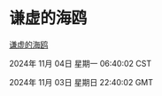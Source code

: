 # 谦虚的海鸥
[谦虚的海鸥](http://219.139.197.74:56308/qxdho/course/base/hotlink/index.php)

2024年 11月 04日 星期一 06:40:02 CST

2024年 11月 03日 星期日 22:40:02 GMT
